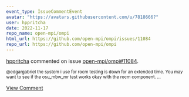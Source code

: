 ```yaml
---
event_type: IssueCommentEvent
avatar: "https://avatars.githubusercontent.com/u/7818666?"
user: hppritcha
date: 2022-11-17
repo_name: open-mpi/ompi
html_url: https://github.com/open-mpi/ompi/issues/11084
repo_url: https://github.com/open-mpi/ompi
---
```


<a href='https://github.com/hppritcha' target='_blank'>hppritcha</a> commented on issue <a href='https://github.com/open-mpi/ompi/issues/11084' target='_blank'>open-mpi/ompi#11084</a>.

<small>@edgargabriel the system i use for rocm testing is down for an extended time.  You may want to see if the osu_mbw_mr test works okay with the rocm component. ...</small>

<a href='https://github.com/open-mpi/ompi/issues/11084' target='_blank'>View Comment</a>